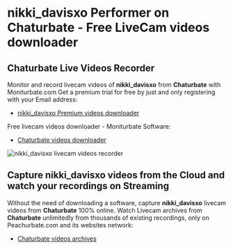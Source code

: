 # nikki_davisxo Performer on Chaturbate - Free LiveCam videos downloader

## Chaturbate Live Videos Recorder

Monitor and record livecam videos of **nikki_davisxo** from **Chaturbate** with Moniturbate.com
Get a premium trial for free by just and only registering with your Email address:
* [nikki_davisxo Premium videos downloader](https://moniturbate.com/request-demo-licence-key.html)

Free livecam videos downloader - Moniturbate Software:
* [Chaturbate videos downloader](https://moniturbate.com/moniturbate-download-software.html)

![nikki_davisxo livecam videos recorder](https://peachurnet.com/templates/moniturbate-software.png)


## Capture nikki_davisxo videos from the Cloud and watch your recordings on Streaming

Without the need of downloading a software, capture **nikki_davisxo** livecam videos from **Chaturbate** 100% online.
Watch Livecam archives from **Chaturbate** unlimitedly from thousands of existing recordings, only on Peachurbate.com and its websites network:
* [Chaturbate videos archives](https://peachurnet.com/)